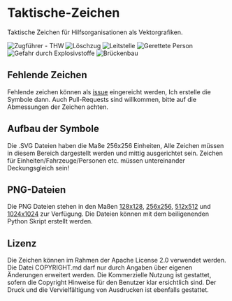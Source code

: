 # Taktische-Zeichen
Taktische Zeichen für Hilfsorganisationen als Vektorgrafiken.

![Zugführer - THW](https://rawgit.com/jonas-koeritz/Taktische-Zeichen/master/Zugf%C3%BChrer%20-%20THW.svg)
![Löschzug](https://rawgit.com/jonas-koeritz/Taktische-Zeichen/master/L%C3%B6schzug.svg)
![Leitstelle](https://rawgit.com/jonas-koeritz/Taktische-Zeichen/master/Leitstelle.svg)
![Gerettete Person](https://rawgit.com/jonas-koeritz/Taktische-Zeichen/master/Gerettete%20Person.svg)
![Gefahr durch Explosivstoffe](https://rawgit.com/jonas-koeritz/Taktische-Zeichen/master/Gefahr%20durch%20Explosivstoffe.svg)
![Brückenbau](https://rawgit.com/jonas-koeritz/Taktische-Zeichen/master/Br%C3%BCckenbau.svg)

## Fehlende Zeichen
Fehlende zeichen können als [issue](https://github.com/jonas-koeritz/Taktische-Zeichen/issues) eingereicht werden, Ich erstelle die Symbole dann.
Auch Pull-Requests sind willkommen, bitte auf die Abmessungen der Zeichen achten.

## Aufbau der Symbole
Die .SVG Dateien haben die Maße 256x256 Einheiten, Alle Zeichen müssen in diesem Bereich dargestellt werden und mittig ausgerichtet sein.
Zeichen für Einheiten/Fahrzeuge/Personen etc. müssen untereinander Deckungsgleich sein!

## PNG-Dateien
Die PNG Dateien stehen in den Maßen [128x128](https://github.com/jonas-koeritz/Taktische-Zeichen/tree/master/128x128), [256x256](https://github.com/jonas-koeritz/Taktische-Zeichen/tree/master/256x256), [512x512](https://github.com/jonas-koeritz/Taktische-Zeichen/tree/master/512x512) und [1024x1024](https://github.com/jonas-koeritz/Taktische-Zeichen/tree/master/1024x1024) zur Verfügung. Die Dateien können mit dem beiligenenden Python Skript erstellt werden.

## Lizenz
Die Zeichen können im Rahmen der Apache License 2.0 verwendet werden. Die Datei COPYRIGHT.md darf nur durch Angaben über eigenen Änderungen erweitert werden.
Die Kommerzielle Nutzung ist gestattet, sofern die Copyright Hinweise für den Benutzer klar ersichtlich sind.
Der Druck und die Vervielfältigung von Ausdrucken ist ebenfalls gestattet.
